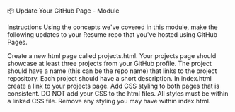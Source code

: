 📦 Update Your GitHub Page - Module 

Instructions
Using the concepts we've covered in this module, make the following updates to your Resume repo that you've hosted using GitHub Pages.

Create a new html page called projects.html.
Your projects page should showcase at least three projects from your GitHub profile. The project should have a name (this can be the repo name) that links to the project repository. Each project should have a short description.
In index.html create a link to your projects page.
Add CSS styling to both pages that is consistent. DO NOT add your CSS to the html files. All styles must be within a linked CSS file.
Remove any styling you may have within index.html.